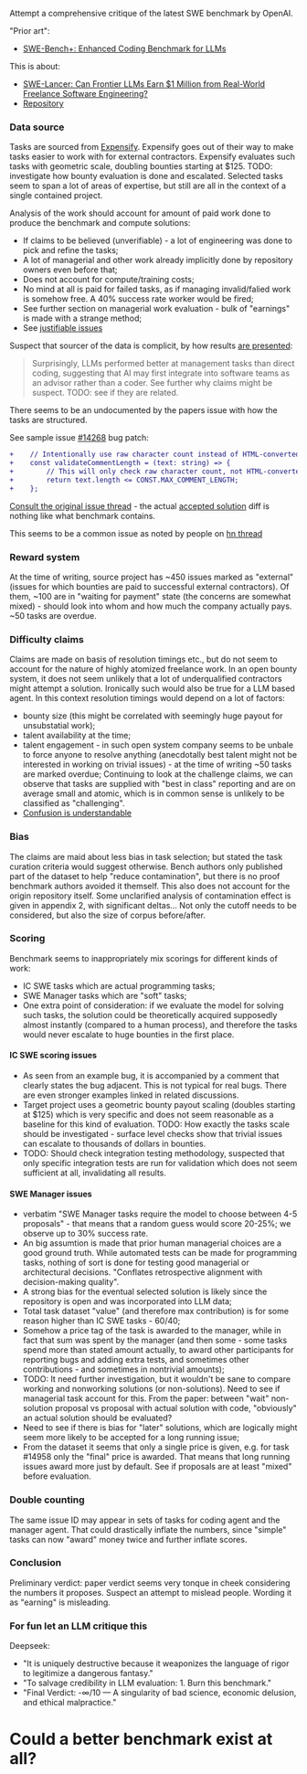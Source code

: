 Attempt a comprehensive critique of the latest SWE benchmark by OpenAI.

"Prior art":
- [SWE-Bench+: Enhanced Coding Benchmark for LLMs](https://arxiv.org/pdf/2410.06992v1)

This is about:
- [SWE-Lancer: Can Frontier LLMs Earn $1 Million from Real-World Freelance Software Engineering?](https://arxiv.org/pdf/2502.12115)
- [Repository](https://github.com/openai/SWELancer-Benchmark)

### Data source
Tasks are sourced from [Expensify](https://github.com/Expensify/App).
Expensify goes out of their way to make tasks easier to work with for external contractors.
Expensify evaluates such tasks with geometric scale, doubling bounties starting at $125.
TODO: investigate how bounty evaluation is done and escalated.
Selected tasks seem to span a lot of areas of expertise, but still are all in the context of a single contained project.

Analysis of the work should account for amount of paid work done to produce the benchmark and compute solutions:
- If claims to be believed (unverifiable) - a lot of engineering was done to pick and refine the tasks;
- A lot of managerial and other work already implicitly done by repository owners even before that;
- Does not account for compute/training costs;
- No mind at all is paid for failed tasks, as if managing invalid/falied work is somehow free. A 40% success rate worker would be fired;
- See further section on managerial work evaluation - bulk of "earnings" is made with a strange method;
- See [justifiable issues](https://github.com/openai/SWELancer-Benchmark/issues/13)

Suspect that sourcer of the data is complicit, by how results [are presented](https://use.expensify.com/blog/expensify-powers-openai-swe-lancer-project):
> Surprisingly, LLMs performed better at management tasks than direct coding, suggesting that AI may first integrate into software teams as an advisor rather than a coder.
See further why claims might be suspect. TODO: see if they are related.

There seems to be an undocumented by the papers issue with how the tasks are structured.

See sample issue [#14268](https://github.com/openai/SWELancer-Benchmark/blob/08b5d3dffd7beeae408033a059805adf569e9460/issues/14268/bug_reintroduce.patch) bug patch:
```diff
+    // Intentionally use raw character count instead of HTML-converted length
+    const validateCommentLength = (text: string) => {
+        // This will only check raw character count, not HTML-converted length
+        return text.length <= CONST.MAX_COMMENT_LENGTH;
+    };
```

[Consult the original issue thread](https://github.com/Expensify/App/issues/14268) - the actual [accepted solution](https://github.com/Expensify/App/pull/15501/files) diff is nothing like what benchmark contains.

This seems to be a common issue as noted by people on [hn thread](https://news.ycombinator.com/item?id=43099268)


### Reward system
At the time of writing, source project has ~450 issues marked as "external" (issues for which bounties are paid to successful external contractors).
Of them, ~100 are in "waiting for payment" state (the concerns are somewhat mixed) - should look into whom and how much the company actually pays.
~50 tasks are overdue.


### Difficulty claims
Claims are made on basis of resolution timings etc., but do not seem to account for the nature of highly atomized freelance work.
In an open bounty system, it does not seem unlikely that a lot of underqualified contractors might attempt a solution.
Ironically such would also be true for a LLM based agent.
In this context resolution timings would depend on a lot of factors:
- bounty size (this might be correlated with seemingly huge payout for unsubstatial work);
- talent availability at the time;
- talent engagement - in such open system company seems to be unbale to force anyone to resolve anything (anecdotally best talent might not be interested in working on trivial issues) - at the time of writing ~50 tasks are marked overdue;
Continuing to look at the challenge claims, we can observe that tasks are supplied with "best in class" reporting and are on average small and atomic, which is in common sense is unlikely to be classified as "challenging".
- [Confusion is understandable](https://github.com/openai/SWELancer-Benchmark/issues/8)




### Bias
The claims are maid about less bias in task selection; but stated the task curation criteria would suggest otherwise.
Bench authors only published part of the dataset to help "reduce contamination", but there is no proof benchmark authors avoided it themself.
This also does not account for the origin repository itself.
Some unclarified analysis of contamination effect is given in appendix 2, with significant deltas... Not only the cutoff needs to be considered, but also the size of corpus before/after.




### Scoring
Benchmark seems to inappropriately mix scorings for different kinds of work:
- IC SWE tasks which are actual programming tasks;
- SWE Manager tasks which are "soft" tasks;
- One extra point of consideration: if we evaluate the model for solving such tasks, the solution could be theoretically acquired supposedly almost instantly (compared to a human process), and therefore the tasks would never escalate to huge bounties in the first place.

#### IC SWE scoring issues
- As seen from an example bug, it is accompanied by a comment that clearly states the bug adjacent. This is not typical for real bugs. There are even stronger examples linked in related discussions.
- Target project uses a geometric bounty payout scaling (doubles starting at $125) which is very specific and does not seem reasonable as a baseline for this kind of evaluation. TODO: How exactly the tasks scale should be investigated - surface level checks show that trivial issues can escalate to thousands of dollars in bounties.
- TODO: Should check integration testing methodology, suspected that only specific integration tests are run for validation which does not seem sufficient at all, invalidating all results.

#### SWE Manager issues
- verbatim "SWE Manager tasks require the model to choose between 4-5 proposals" - that means that a random guess would score 20-25%; we observe up to 30% success rate.
- An big assumtion is made that prior human managerial choices are a good ground truth. While automated tests can be made for programming tasks, nothing of sort is done for testing good managerial or architectural decisions. "Conflates retrospective alignment with decision-making quality".
- A strong bias for the eventual selected solution is likely since the repository is open and was incorporated into LLM data;
- Total task dataset "value" (and therefore max contribution) is for some reason higher than IC SWE tasks - 60/40;
- Somehow a price tag of the task is awarded to the manager, while in fact that sum was spent by the manager (and then some - some tasks spend more than stated amount actually, to award other participants for reporting bugs and adding extra tests, and sometimes other contributions - and sometimes in nontrivial amounts);
- TODO: It need further investigation, but it wouldn't be sane to compare working and nonworking solutions (or non-solutions). Need to see if managerial task account for this. From the paper: between "wait" non-solution proposal vs proposal with actual solution with code, "obviously" an actual solution should be evaluated?
- Need to see if there is bias for "later" solutions, which are logically might seem more likely to be accepted for a long running issue;
- From the dataset it seems that only a single price is given, e.g. for task #14958 only the "final" price is awarded. That means that long running issues award more just by default. See if proposals are at least "mixed" before evaluation.

### Double counting

The same issue ID may appear in sets of tasks for coding agent and the manager agent. That could drastically inflate the numbers, since "simple" tasks can now "award" money twice and further inflate scores.

### Conclusion


Preliminary verdict: paper verdict seems very tonque in cheek considering the numbers it proposes. Suspect an attempt to mislead people. Wording it as "earning" is misleading.

### For fun let an LLM critique this

Deepseek:
- "It is uniquely destructive because it weaponizes the language of rigor to legitimize a dangerous fantasy."
- "To salvage credibility in LLM evaluation: 1. Burn this benchmark."
- "Final Verdict: -∞/10 — A singularity of bad science, economic delusion, and ethical malpractice."


# Could a better benchmark exist at all?



